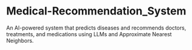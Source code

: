 # Medical-Recommendation_System
An AI-powered system that predicts diseases and recommends doctors, treatments, and medications using LLMs and Approximate Nearest Neighbors.
